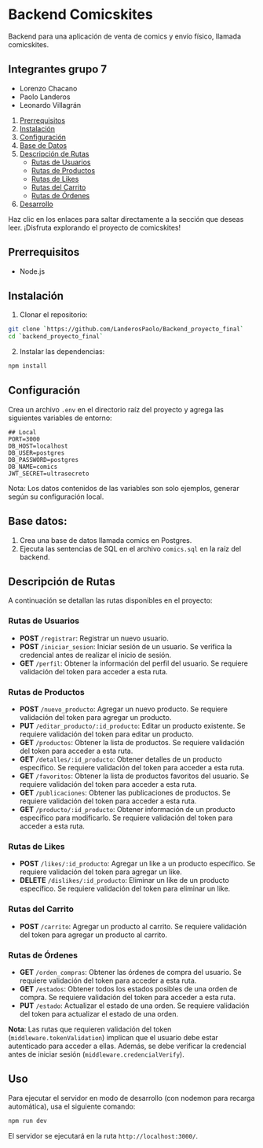 # Backend Comicskites

Backend para una aplicación de venta de comics y envío físico, llamada comicskites.  

## Integrantes grupo 7

- Lorenzo Chacano
- Paolo Landeros
- Leonardo Villagrán

1. [Prerrequisitos](#prerrequisitos)
2. [Instalación](#instalación)
3. [Configuración](#configuración)
4. [Base de Datos](#base-de-datos)
5. [Descripción de Rutas](#descripción-de-rutas)
   - [Rutas de Usuarios](#rutas-de-usuarios)
   - [Rutas de Productos](#rutas-de-productos)
   - [Rutas de Likes](#rutas-de-likes)
   - [Rutas del Carrito](#rutas-del-carrito)
   - [Rutas de Órdenes](#rutas-de-órdenes)
6. [Desarrollo](#desarrollo)

Haz clic en los enlaces para saltar directamente a la sección que deseas leer. ¡Disfruta explorando el proyecto de comicskites!

## Prerrequisitos

- Node.js

## Instalación

1. Clonar el repositorio:

```bash
git clone `https://github.com/LanderosPaolo/Backend_proyecto_final`
cd `backend_proyecto_final`
```

2. Instalar las dependencias:

```bash
npm install
```

## Configuración

Crea un archivo `.env` en el directorio raíz del proyecto y agrega las siguientes variables de entorno:
```
## Local
PORT=3000
DB_HOST=localhost
DB_USER=postgres
DB_PASSWORD=postgres
DB_NAME=comics
JWT_SECRET=ultrasecreto
```
Nota: Los datos contenidos de las variables son solo ejemplos, generar según su configuración local.  

## Base datos: 

1. Crea una base de datos llamada comics en Postgres.
2. Ejecuta las sentencias de SQL en el archivo `comics.sql` en la raíz del backend. 

## Descripción de Rutas

A continuación se detallan las rutas disponibles en el proyecto:

### Rutas de Usuarios

- **POST** `/registrar`: Registrar un nuevo usuario. 
- **POST** `/iniciar_sesion`: Iniciar sesión de un usuario. Se verifica la credencial antes de realizar el inicio de sesión.
- **GET** `/perfil`: Obtener la información del perfil del usuario. Se requiere validación del token para acceder a esta ruta.

### Rutas de Productos

- **POST** `/nuevo_producto`: Agregar un nuevo producto. Se requiere validación del token para agregar un producto.
- **PUT** `/editar_producto/:id_producto`: Editar un producto existente. Se requiere validación del token para editar un producto.
- **GET** `/productos`: Obtener la lista de productos. Se requiere validación del token para acceder a esta ruta.
- **GET** `/detalles/:id_producto`: Obtener detalles de un producto específico. Se requiere validación del token para acceder a esta ruta.
- **GET** `/favoritos`: Obtener la lista de productos favoritos del usuario. Se requiere validación del token para acceder a esta ruta.
- **GET** `/publicaciones`: Obtener las publicaciones de productos. Se requiere validación del token para acceder a esta ruta.
- **GET** `/producto/:id_producto`: Obtener información de un producto específico para modificarlo. Se requiere validación del token para acceder a esta ruta.

### Rutas de Likes

- **POST** `/likes/:id_producto`: Agregar un like a un producto específico. Se requiere validación del token para agregar un like.
- **DELETE** `/dislikes/:id_producto`: Eliminar un like de un producto específico. Se requiere validación del token para eliminar un like.

### Rutas del Carrito

- **POST** `/carrito`: Agregar un producto al carrito. Se requiere validación del token para agregar un producto al carrito.

### Rutas de Órdenes

- **GET** `/orden_compras`: Obtener las órdenes de compra del usuario. Se requiere validación del token para acceder a esta ruta.
- **GET** `/estados`: Obtener todos los estados posibles de una orden de compra. Se requiere validación del token para acceder a esta ruta.
- **PUT** `/estado`: Actualizar el estado de una orden. Se requiere validación del token para actualizar el estado de una orden.

**Nota**: Las rutas que requieren validación del token (`middleware.tokenValidation`) implican que el usuario debe estar autenticado para acceder a ellas. Además, se debe verificar la credencial antes de iniciar sesión (`middleware.credencialVerify`).

## Uso

Para ejecutar el servidor en modo de desarrollo (con nodemon para recarga automática), usa el siguiente comando:

```bash
npm run dev
```

El servidor se ejecutará en la ruta `http://localhost:3000/`.